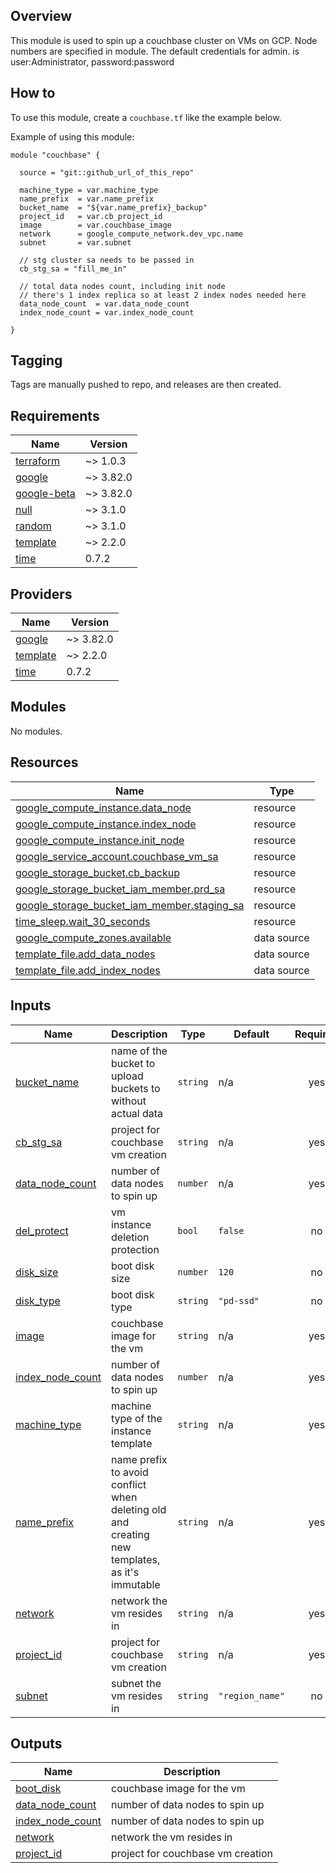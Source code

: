 <!-- BEGIN_TF_DOCS -->
## Overview
This module is used to spin up a couchbase cluster on VMs on GCP. Node numbers are specified in module. 
The default credentials for admin. is user:Administrator, password:password

## How to
To use this module, create a `couchbase.tf` like the example below.

Example of using this module:
```
module "couchbase" {

  source = "git::github_url_of_this_repo"

  machine_type = var.machine_type
  name_prefix  = var.name_prefix
  bucket_name  = "${var.name_prefix}_backup"
  project_id   = var.cb_project_id
  image        = var.couchbase_image
  network      = google_compute_network.dev_vpc.name
  subnet       = var.subnet

  // stg cluster sa needs to be passed in
  cb_stg_sa = "fill_me_in"

  // total data nodes count, including init node
  // there's 1 index replica so at least 2 index nodes needed here
  data_node_count  = var.data_node_count
  index_node_count = var.index_node_count

}
```

## Tagging
Tags are manually pushed to repo, and releases are then created.
## Requirements

| Name | Version |
|------|---------|
| <a name="requirement_terraform"></a> [terraform](#requirement\_terraform) | ~> 1.0.3 |
| <a name="requirement_google"></a> [google](#requirement\_google) | ~> 3.82.0 |
| <a name="requirement_google-beta"></a> [google-beta](#requirement\_google-beta) | ~> 3.82.0 |
| <a name="requirement_null"></a> [null](#requirement\_null) | ~> 3.1.0 |
| <a name="requirement_random"></a> [random](#requirement\_random) | ~> 3.1.0 |
| <a name="requirement_template"></a> [template](#requirement\_template) | ~> 2.2.0 |
| <a name="requirement_time"></a> [time](#requirement\_time) | 0.7.2 |

## Providers

| Name | Version |
|------|---------|
| <a name="provider_google"></a> [google](#provider\_google) | ~> 3.82.0 |
| <a name="provider_template"></a> [template](#provider\_template) | ~> 2.2.0 |
| <a name="provider_time"></a> [time](#provider\_time) | 0.7.2 |

## Modules

No modules.

## Resources

| Name | Type |
|------|------|
| [google_compute_instance.data_node](https://registry.terraform.io/providers/hashicorp/google/latest/docs/resources/compute_instance) | resource |
| [google_compute_instance.index_node](https://registry.terraform.io/providers/hashicorp/google/latest/docs/resources/compute_instance) | resource |
| [google_compute_instance.init_node](https://registry.terraform.io/providers/hashicorp/google/latest/docs/resources/compute_instance) | resource |
| [google_service_account.couchbase_vm_sa](https://registry.terraform.io/providers/hashicorp/google/latest/docs/resources/service_account) | resource |
| [google_storage_bucket.cb_backup](https://registry.terraform.io/providers/hashicorp/google/latest/docs/resources/storage_bucket) | resource |
| [google_storage_bucket_iam_member.prd_sa](https://registry.terraform.io/providers/hashicorp/google/latest/docs/resources/storage_bucket_iam_member) | resource |
| [google_storage_bucket_iam_member.staging_sa](https://registry.terraform.io/providers/hashicorp/google/latest/docs/resources/storage_bucket_iam_member) | resource |
| [time_sleep.wait_30_seconds](https://registry.terraform.io/providers/hashicorp/time/0.7.2/docs/resources/sleep) | resource |
| [google_compute_zones.available](https://registry.terraform.io/providers/hashicorp/google/latest/docs/data-sources/compute_zones) | data source |
| [template_file.add_data_nodes](https://registry.terraform.io/providers/hashicorp/template/latest/docs/data-sources/file) | data source |
| [template_file.add_index_nodes](https://registry.terraform.io/providers/hashicorp/template/latest/docs/data-sources/file) | data source |

## Inputs

| Name | Description | Type | Default | Required |
|------|-------------|------|---------|:--------:|
| <a name="input_bucket_name"></a> [bucket\_name](#input\_bucket\_name) | name of the bucket to upload buckets to without actual data | `string` | n/a | yes |
| <a name="input_cb_stg_sa"></a> [cb\_stg\_sa](#input\_cb\_stg\_sa) | project for couchbase vm creation | `string` | n/a | yes |
| <a name="input_data_node_count"></a> [data\_node\_count](#input\_data\_node\_count) | number of data nodes to spin up | `number` | n/a | yes |
| <a name="input_del_protect"></a> [del\_protect](#input\_del\_protect) | vm instance deletion protection | `bool` | `false` | no |
| <a name="input_disk_size"></a> [disk\_size](#input\_disk\_size) | boot disk size | `number` | `120` | no |
| <a name="input_disk_type"></a> [disk\_type](#input\_disk\_type) | boot disk type | `string` | `"pd-ssd"` | no |
| <a name="input_image"></a> [image](#input\_image) | couchbase image for the vm | `string` | n/a | yes |
| <a name="input_index_node_count"></a> [index\_node\_count](#input\_index\_node\_count) | number of data nodes to spin up | `number` | n/a | yes |
| <a name="input_machine_type"></a> [machine\_type](#input\_machine\_type) | machine type of the instance template | `string` | n/a | yes |
| <a name="input_name_prefix"></a> [name\_prefix](#input\_name\_prefix) | name prefix to avoid conflict when deleting old and creating new templates, as it's immutable | `string` | n/a | yes |
| <a name="input_network"></a> [network](#input\_network) | network the vm resides in | `string` | n/a | yes |
| <a name="input_project_id"></a> [project\_id](#input\_project\_id) | project for couchbase vm creation | `string` | n/a | yes |
| <a name="input_subnet"></a> [subnet](#input\_subnet) | subnet the vm resides in | `string` | `"region_name"` | no |

## Outputs

| Name | Description |
|------|-------------|
| <a name="output_boot_disk"></a> [boot\_disk](#output\_boot\_disk) | couchbase image for the vm |
| <a name="output_data_node_count"></a> [data\_node\_count](#output\_data\_node\_count) | number of data nodes to spin up |
| <a name="output_index_node_count"></a> [index\_node\_count](#output\_index\_node\_count) | number of data nodes to spin up |
| <a name="output_network"></a> [network](#output\_network) | network the vm resides in |
| <a name="output_project_id"></a> [project\_id](#output\_project\_id) | project for couchbase vm creation |
<!-- END_TF_DOCS -->
